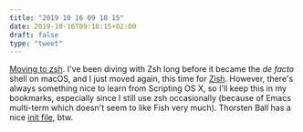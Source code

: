 ```yaml
---
title: "2019 10 16 09 18 15"
date: 2019-10-16T09:18:15+02:00
draft: false
type: "tweet"
---
```

[Moving to zsh](https://scriptingosx.com/2019/06/moving-to-zsh/). I've been diving with Zsh long before it became the *de facto* shell on macOS, and I just moved again, this time for [Zish](/post/fish-shell). However, there's always something nice to learn from Scripting OS X, so I'll keep this in my bookmarks, especially since I still use zsh occasionally (because of Emacs multi-term which doesn't seem to like Fish very much). Thorsten Ball has a nice [init file](https://github.com/mrnugget/dotfiles), btw.
